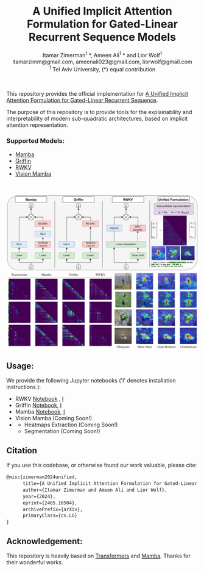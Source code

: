 <div align="center">
<h1> A Unified Implicit Attention Formulation for Gated-Linear Recurrent Sequence Models </h1>
Itamar Zimerman<sup>1</sup> *, Ameen Ali<sup>1</sup> * and Lior Wolf<sup>1</sup>
<br>
itamarzimm@gmail.com, ameenali023@gmail.com, liorwolf@gmail.com 
<br>
<sup>1</sup>  Tel Aviv University,  
(*) equal contribution
</div>

<br>
<br>

This repository provides the official implementation for [A Unified Implicit Attention Formulation for Gated-Linear Recurrent Sequence](https://arxiv.org/abs/2405.16504). 

The purpose of this repository is to provide tools for the explainability and interpretability of modern sub-quadratic architectures, based on implicit attention representation.


<div>
    <h3> Supported Models:</h3>
    <ul class="no-bullets">
        <li><a href="https://arxiv.org/abs/2312.00752">Mamba</a></li>
        <li><a href="https://arxiv.org/abs/2402.19427">Griffin</a></li>
        <li><a href="https://arxiv.org/abs/2305.13048">RWKV</a></li>
        <li><a href="https://arxiv.org/abs/2401.09417">Vision Mamba</a></li>
    </ul>
</div>
<br>
<br>
<center>
<div>
<img src="assets/MainFig.jpg" alt="Left Image" width="500" height="200">
<br>
<img src="assets/AttnMatandXAI.jpg" alt="Left Image" width="500" height="200">
</div>
</center>



## Usage:
We provide the following Jupyter notebooks ('I' denotes installation instructions.):
- RWKV
[Notebook](https://github.com/Itamarzimm/UnifiedImplicitAttnRepr/blob/main/HF/RWKVImplicitAttnDemo.ipynb) , [I](RWKV&GriffinInstall.md)
 - Griffin 
[Notebook](https://github.com/Itamarzimm/UnifiedImplicitAttnRepr/blob/main/HF/GriffinImplicitAttnDemo.ipynb), [I](RWKV&GriffinInstall.md)
 - Mamba [Notebook](https://github.com/Itamarzimm/UnifiedImplicitAttnRepr/blob/main/MambaNLP/MambaIpmlicitAttnDemo.ipynb), [I](MambaNLPInstall.md)
 - Vision Mamba (Coming Soon!) 
 - * Heatmaps Extraction (Coming Soon!)
   * Segmentation (Coming Soon!)

## Citation
If you use this codebase, or otherwise found our work valuable, please cite:
```latex
@misc{zimerman2024unified,
      title={A Unified Implicit Attention Formulation for Gated-Linear Recurrent Sequence Models}, 
      author={Itamar Zimerman and Ameen Ali and Lior Wolf},
      year={2024},
      eprint={2405.16504},
      archivePrefix={arXiv},
      primaryClass={cs.LG}
}
```

## Acknowledgement:
This repository is heavily based on [Transformers](https://github.com/huggingface/transformers) and [Mamba](https://github.com/state-spaces/mamba). Thanks for their wonderful works.
